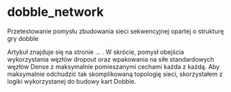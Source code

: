 # dobble_network
Przetestowanie pomysłu zbudowania sieci sekwencyjnej opartej o strukturę gry dobble

Artykuł znajduje się na stronie  ... . W skrócie, pomysł obejścia wykorzystania węzłów dropout oraz wpakowania na siłe standardowych węzłów Dense 
z maksymalnie pomieszanymi cechami każda z każdą. Aby maksymalnie odchudzić tak skomplikowaną topologię sieci, skorzystałem z logiki wykorzystanej do 
budowy kart Dobble. 

